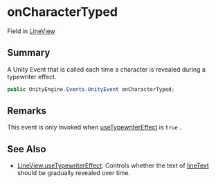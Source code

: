 # onCharacterTyped

Field in [LineView](yarn.unity.lineview.md)

## Summary

A Unity Event that is called each time a character is revealed during a typewriter effect.

```csharp
public UnityEngine.Events.UnityEvent onCharacterTyped;
```

## Remarks

This event is only invoked when [useTypewriterEffect](yarn.unity.lineview.usetypewritereffect.md) is `true` .

## See Also

* [LineView.useTypewriterEffect](yarn.unity.lineview.usetypewritereffect.md): Controls whether the text of [lineText](yarn.unity.lineview.linetext.md) should be gradually revealed over time.
